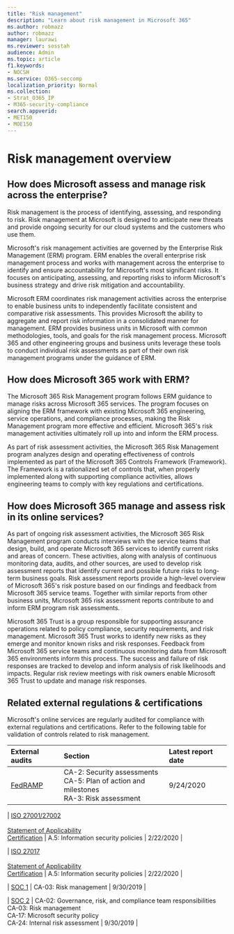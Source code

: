 ```yaml
---
title: "Risk management"
description: "Learn about risk management in Microsoft 365"
ms.author: robmazz
author: robmazz
manager: laurawi
ms.reviewer: sosstah
audience: Admin
ms.topic: article
f1.keywords:
- NOCSH
ms.service: O365-seccomp
localization_priority: Normal
ms.collection:
- Strat_O365_IP
- M365-security-compliance
search.appverid:
- MET150
- MOE150
---
```


# Risk management overview

## How does Microsoft assess and manage risk across the enterprise?

Risk management is the process of identifying, assessing, and responding to risk. Risk management at Microsoft is designed to anticipate new threats and provide ongoing security for our cloud systems and the customers who use them.

Microsoft's risk management activities are governed by the Enterprise Risk Management (ERM) program. ERM enables the overall enterprise risk management process and works with management across the enterprise to identify and ensure accountability for Microsoft's most significant risks. It focuses on anticipating, assessing, and reporting risks to inform Microsoft's business strategy and drive risk mitigation and accountability.

Microsoft ERM coordinates risk management activities across the enterprise to enable business units to independently facilitate consistent and comparative risk assessments. This provides Microsoft the ability to aggregate and report risk information in a consolidated manner for management. ERM provides business units in Microsoft with common methodologies, tools, and goals for the risk management process. Microsoft 365 and other engineering groups and business units leverage these tools to conduct individual risk assessments as part of their own risk management programs under the guidance of ERM.

## How does Microsoft 365 work with ERM?

The Microsoft 365 Risk Management program follows ERM guidance to manage risks across Microsoft 365 services. The program focuses on aligning the ERM framework with existing Microsoft 365 engineering, service operations, and compliance processes, making the Risk Management program more effective and efficient. Microsoft 365's risk management activities ultimately roll up into and inform the ERM process.

As part of risk assessment activities, the Microsoft 365 Risk Management program analyzes design and operating effectiveness of controls implemented as part of the Microsoft 365 Controls Framework (Framework). The Framework is a rationalized set of controls that, when properly implemented along with supporting compliance activities, allows engineering teams to comply with key regulations and certifications.

## How does Microsoft 365 manage and assess risk in its online services?

As part of ongoing risk assessment activities, the Microsoft 365 Risk Management program conducts interviews with the service teams that design, build, and operate Microsoft 365 services to identify current risks and areas of concern. These activities, along with analysis of continuous monitoring data, audits, and other sources, are used to develop risk assessment reports that identify current and possible future risks to long-term business goals. Risk assessment reports provide a high-level overview of Microsoft 365's risk posture based on our findings and feedback from Microsoft 365 service teams. Together with similar reports from other business units, Microsoft 365 risk assessment reports contribute to and inform ERM program risk assessments.

Microsoft 365 Trust is a group responsible for supporting assurance operations related to policy compliance, security requirements, and risk management. Microsoft 365 Trust works to identify new risks as they emerge and monitor known risks and risk responses. Feedback from Microsoft 365 service teams and continuous monitoring data from Microsoft 365 environments inform this process. The success and failure of risk responses are tracked to develop and inform analysis of risk likelihoods and impacts. Regular risk review meetings with risk owners enable Microsoft 365 Trust to update and manage risk responses.

## Related external regulations & certifications

Microsoft's online services are regularly audited for compliance with external regulations and certifications. Refer to the following table for validation of controls related to risk management.

| **External audits** | **Section** | **Latest report date** |
|:--------------------|:------------|:-----------------------|
| [FedRAMP](https://sip.compliance.microsoft.com/compliancemanager) | CA-2: Security assessments <br> CA-5: Plan of action and milestones <br> RA-3: Risk assessment | 9/24/2020 |

| [ISO 27001/27002](https://servicetrust.microsoft.com/ViewPage/MSComplianceGuideV3?command=Download&downloadType=Document&downloadId=d7864d4f-e053-4cc4-a964-fa526d07c3be&tab=7027ead0-3d6b-11e9-b9e1-290b1eb4cdeb&docTab=7027ead0-3d6b-11e9-b9e1-290b1eb4cdeb_ISO_Reports) <br><br> [Statement of Applicability](https://servicetrust.microsoft.com/ViewPage/MSComplianceGuide?command=Download&downloadType=Document&downloadId=8ee1e46b-2ada-4e7b-bb7d-4c55a8cb6fcd&docTab=4ce99610-c9c0-11e7-8c2c-f908a777fa4d_ISO_Reports) <br> [Certification](https://servicetrust.microsoft.com/ViewPage/MSComplianceGuideV3?command=Download&downloadType=Document&downloadId=1e84a14a-2468-45ac-9412-5e53250d57ec&tab=7027ead0-3d6b-11e9-b9e1-290b1eb4cdeb&docTab=7027ead0-3d6b-11e9-b9e1-290b1eb4cdeb_ISO_Reports) | A.5: Information security policies | 2/22/2020 |

| [ISO 27017](https://servicetrust.microsoft.com/ViewPage/MSComplianceGuideV3?command=Download&downloadType=Document&downloadId=d7864d4f-e053-4cc4-a964-fa526d07c3be&tab=7027ead0-3d6b-11e9-b9e1-290b1eb4cdeb&docTab=7027ead0-3d6b-11e9-b9e1-290b1eb4cdeb_ISO_Reports) <br><br> [Statement of Applicability](https://servicetrust.microsoft.com/ViewPage/MSComplianceGuide?command=Download&downloadType=Document&downloadId=8ee1e46b-2ada-4e7b-bb7d-4c55a8cb6fcd&docTab=4ce99610-c9c0-11e7-8c2c-f908a777fa4d_ISO_Reports) <br> [Certification](https://servicetrust.microsoft.com/ViewPage/MSComplianceGuideV3?command=Download&downloadType=Document&downloadId=70de0999-5451-43a3-9ef4-761e8fbfb1a3&tab=7027ead0-3d6b-11e9-b9e1-290b1eb4cdeb&docTab=7027ead0-3d6b-11e9-b9e1-290b1eb4cdeb_ISO_Reports) | A.5: Information security policies | 2/22/2020 |

| [SOC 1](https://servicetrust.microsoft.com/ViewPage/MSComplianceGuideV3?command=Download&downloadType=Document&downloadId=b07c0f7b-6bd5-4544-8255-7a5f14bf914a&tab=7027ead0-3d6b-11e9-b9e1-290b1eb4cdeb&docTab=7027ead0-3d6b-11e9-b9e1-290b1eb4cdeb_SOC_/_SSAE_16_Reports) | CA-03: Risk management | 9/30/2019 |

| [SOC 2](https://servicetrust.microsoft.com/ViewPage/MSComplianceGuideV3?command=Download&downloadType=Document&downloadId=fa062990-e758-4ddc-ace3-7fb21a301d09&tab=7027ead0-3d6b-11e9-b9e1-290b1eb4cdeb&docTab=7027ead0-3d6b-11e9-b9e1-290b1eb4cdeb_SOC_/_SSAE_16_Rep-11e9-b9e1-290b1eb4cdeb_SOC_/_SSAE_16_Reports) | CA-02: Governance, risk, and compliance team responsibilities <br> CA-03: Risk management <br> CA-17: Microsoft security policy <br> CA-24: Internal risk assessment | 9/30/2019 |
